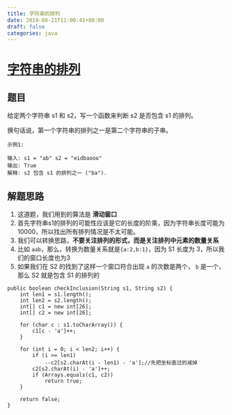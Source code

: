 ```yaml
---
title: 字符串的排列
date: 2019-08-21T11:00:41+08:00
draft: false
categories: java
---
```


# [字符串的排列](https://leetcode-cn.com/explore/interview/card/bytedance/242/string/1016/)

## 题目

给定两个字符串 s1 和 s2，写一个函数来判断 s2 是否包含 s1 的排列。

换句话说，第一个字符串的排列之一是第二个字符串的子串。


```
示例1:

输入: s1 = "ab" s2 = "eidbaooo"
输出: True
解释: s2 包含 s1 的排列之一 ("ba").
```

## 解题思路

  1. 这道题，我们用到的算法是 **滑动窗口**
  2. 首先字符串s1的排列的可能性应该是它的长度的阶乘，因为字符串长度可能为10000，所以找出所有排列情况是不太可能。
  3. 我们可以转换思路，**不要关注排列的形式，而是关注排列中元素的数量关系**
  4. 比如 `aab`，那么，转换为数量关系就是`{a:2,b:1}`，因为 S1 长度为 3，所以我们的窗口长度也为3
  5. 如果我们在 S2 的找到了这样一个窗口符合出现 `a` 的次数是两个， `b` 是一个，那么 S2 就是包含 S1 的排列的

```
public boolean checkInclusion(String s1, String s2) {
    int len1 = s1.length();
    int len2 = s2.length();
    int[] c1 = new int[26];
    int[] c2 = new int[26];

    for (char c : s1.toCharArray()) {
        c1[c - 'a']++;
    }

    for (int i = 0; i < len2; i++) {
        if (i >= len1)
            --c2[s2.charAt(i - len1) - 'a'];//先把坐标查过的减掉
        c2[s2.charAt(i) - 'a']++;
        if (Arrays.equals(c1, c2))
            return true;
    }

    return false;
}
```
